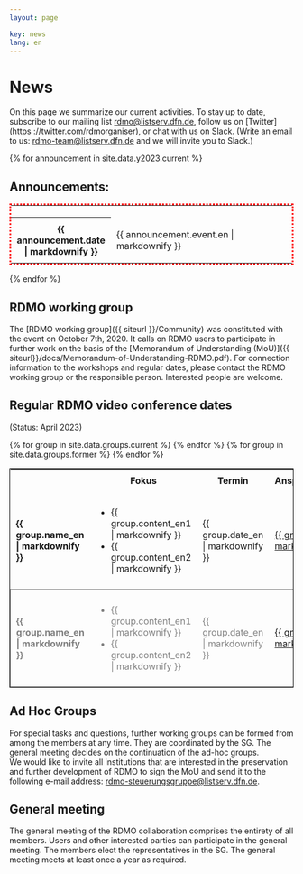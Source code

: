 ```yaml
---
layout: page

key: news
lang: en
---
```


# News

On this page we summarize our current activities.
To stay up to date, subscribe to our mailing list [rdmo@listserv.dfn.de](https://www.listserv.dfn.de/sympa/info/rdmo), follow us on [Twitter](https ://twitter.com/rdmorganiser), or chat with us on [Slack](https://rdmo.slack.com).
(Write an email to us: <a href="mailto:rdmo-team@listserv.dfn.de">rdmo-team@listserv.dfn.de</a> and we will invite you to Slack.) <br/>

{% for announcement in site.data.y2023.current %}
## Announcements:

<table style="width: 100%; border: 3px dotted red;">
  <tr>
    <th style="width: 20%; padding: 10px;"></th>
    <td style="width: 80%; padding: 10px;"></td>
  </tr>
  <tr>
    <th style="width: 20%; padding: 10px;">{{ announcement.date | markdownify }}</th>
    <td style="width: 80%; padding:10px;">{{ announcement.event.en | markdownify }}
    </td>
  </tr>
</table>
{% endfor %}

## RDMO working group

The [RDMO working group]({{ siteurl }}/Community) was constituted with the event on October 7th, 2020. It calls on RDMO users to participate in further work on the basis of the [Memorandum of Understanding (MoU)]({{ siteurl}}/docs/Memorandum-of-Understanding-RDMO.pdf).
For connection information to the workshops and regular dates, please contact the RDMO working group or the responsible person. Interested people are welcome.

## Regular RDMO video conference dates
(Status: April 2023)


<table style="width: 100%; border:1px solid black;">
	<tr>
		<th style="width: 20%;"/>
		<th style="width: 45%; padding: 10px;">Fokus</th>
		<th style="width: 20%; padding: 10px;">Termin</th>
		<th style="width: 25%; padding: 10px;">Ansprechperson</th>
	</tr>
	{% for group in site.data.groups.current %}
	<tr>
		<td style="font-weight: bold; padding: 10px;">{{ group.name_en | markdownify }}</td>
		<td style="padding: 10px;">
			<ul>
				<li>{{ group.content_en1 | markdownify }}</li>
				<li>{{ group.content_en2 | markdownify }}</li>
			</ul>
		</td>
		<td style="padding: 10px;">{{ group.date_en | markdownify }}</td>
		<td style="padding: 10px;"><a href="mailto:{{ leader_mail }}">{{ group.leader | markdownify }}</a></td>
	</tr>
	{% endfor %}
	{% for group in site.data.groups.former %}
	<tr style="border:1px solid grey; border-bottom-right-radius: 15px; color:grey;">
		<td style="font-weight: bold; padding: 10px;">{{ group.name_en | markdownify }}</td>
		<td style="padding: 10px;">
			<ul>
				<li>{{ group.content_en1 | markdownify }}</li>
				<li>{{ group.content_en2 | markdownify }}</li>
			</ul>
		</td>
		<td style="padding: 10px;">{{ group.date_en | markdownify }}</td>
		<td style="padding: 10px;"><a href="mailto:{{ leader_mail }}">{{ group.leader | markdownify }}</a></td>
	</tr>
	{% endfor %}
</table>

## Ad Hoc Groups

For special tasks and questions, further working groups can be formed from among the members at any time. They are coordinated by the SG. The general meeting decides on the continuation of the ad-hoc groups.<br/>
We would like to invite all institutions that are interested in the preservation and further development of RDMO to sign the MoU and send it to the following e-mail address: rdmo-steuerungsgruppe@listserv.dfn.de.

## General meeting

The general meeting of the RDMO collaboration comprises the entirety of all members. Users and other interested parties can participate in the general meeting. The members elect the representatives in the SG. The general meeting meets at least once a year as required.
